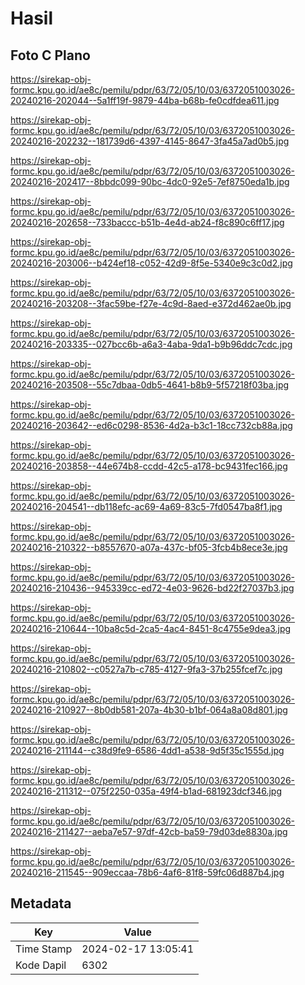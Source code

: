 # Hasil

## Foto C Plano

https://sirekap-obj-formc.kpu.go.id/ae8c/pemilu/pdpr/63/72/05/10/03/6372051003026-20240216-202044--5a1ff19f-9879-44ba-b68b-fe0cdfdea611.jpg

https://sirekap-obj-formc.kpu.go.id/ae8c/pemilu/pdpr/63/72/05/10/03/6372051003026-20240216-202232--181739d6-4397-4145-8647-3fa45a7ad0b5.jpg

https://sirekap-obj-formc.kpu.go.id/ae8c/pemilu/pdpr/63/72/05/10/03/6372051003026-20240216-202417--8bbdc099-90bc-4dc0-92e5-7ef8750eda1b.jpg

https://sirekap-obj-formc.kpu.go.id/ae8c/pemilu/pdpr/63/72/05/10/03/6372051003026-20240216-202658--733baccc-b51b-4e4d-ab24-f8c890c6ff17.jpg

https://sirekap-obj-formc.kpu.go.id/ae8c/pemilu/pdpr/63/72/05/10/03/6372051003026-20240216-203006--b424ef18-c052-42d9-8f5e-5340e9c3c0d2.jpg

https://sirekap-obj-formc.kpu.go.id/ae8c/pemilu/pdpr/63/72/05/10/03/6372051003026-20240216-203208--3fac59be-f27e-4c9d-8aed-e372d462ae0b.jpg

https://sirekap-obj-formc.kpu.go.id/ae8c/pemilu/pdpr/63/72/05/10/03/6372051003026-20240216-203335--027bcc6b-a6a3-4aba-9da1-b9b96ddc7cdc.jpg

https://sirekap-obj-formc.kpu.go.id/ae8c/pemilu/pdpr/63/72/05/10/03/6372051003026-20240216-203508--55c7dbaa-0db5-4641-b8b9-5f57218f03ba.jpg

https://sirekap-obj-formc.kpu.go.id/ae8c/pemilu/pdpr/63/72/05/10/03/6372051003026-20240216-203642--ed6c0298-8536-4d2a-b3c1-18cc732cb88a.jpg

https://sirekap-obj-formc.kpu.go.id/ae8c/pemilu/pdpr/63/72/05/10/03/6372051003026-20240216-203858--44e674b8-ccdd-42c5-a178-bc9431fec166.jpg

https://sirekap-obj-formc.kpu.go.id/ae8c/pemilu/pdpr/63/72/05/10/03/6372051003026-20240216-204541--db118efc-ac69-4a69-83c5-7fd0547ba8f1.jpg

https://sirekap-obj-formc.kpu.go.id/ae8c/pemilu/pdpr/63/72/05/10/03/6372051003026-20240216-210322--b8557670-a07a-437c-bf05-3fcb4b8ece3e.jpg

https://sirekap-obj-formc.kpu.go.id/ae8c/pemilu/pdpr/63/72/05/10/03/6372051003026-20240216-210436--945339cc-ed72-4e03-9626-bd22f27037b3.jpg

https://sirekap-obj-formc.kpu.go.id/ae8c/pemilu/pdpr/63/72/05/10/03/6372051003026-20240216-210644--10ba8c5d-2ca5-4ac4-8451-8c4755e9dea3.jpg

https://sirekap-obj-formc.kpu.go.id/ae8c/pemilu/pdpr/63/72/05/10/03/6372051003026-20240216-210802--c0527a7b-c785-4127-9fa3-37b255fcef7c.jpg

https://sirekap-obj-formc.kpu.go.id/ae8c/pemilu/pdpr/63/72/05/10/03/6372051003026-20240216-210927--8b0db581-207a-4b30-b1bf-064a8a08d801.jpg

https://sirekap-obj-formc.kpu.go.id/ae8c/pemilu/pdpr/63/72/05/10/03/6372051003026-20240216-211144--c38d9fe9-6586-4dd1-a538-9d5f35c1555d.jpg

https://sirekap-obj-formc.kpu.go.id/ae8c/pemilu/pdpr/63/72/05/10/03/6372051003026-20240216-211312--075f2250-035a-49f4-b1ad-681923dcf346.jpg

https://sirekap-obj-formc.kpu.go.id/ae8c/pemilu/pdpr/63/72/05/10/03/6372051003026-20240216-211427--aeba7e57-97df-42cb-ba59-79d03de8830a.jpg

https://sirekap-obj-formc.kpu.go.id/ae8c/pemilu/pdpr/63/72/05/10/03/6372051003026-20240216-211545--909eccaa-78b6-4af6-81f8-59fc06d887b4.jpg


## Metadata

| Key        | Value               |
| ---------- | ------------------- |
| Time Stamp | 2024-02-17 13:05:41 |
| Kode Dapil | 6302                |



